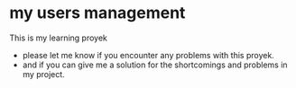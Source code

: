 # my users management
This is my learning proyek
- please let me know if you encounter any problems with this proyek.
- and if you can give me a solution for the shortcomings and problems in my project.
